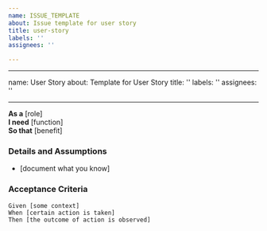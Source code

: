 ```yaml
---
name: ISSUE_TEMPLATE
about: Issue template for user story
title: user-story
labels: ''
assignees: ''

---
```


---
name: User Story
about: Template for User Story
title: ''
labels: ''
assignees: ''

---

**As a** [role]  
**I need** [function]  
**So that** [benefit]  
   
### Details and Assumptions
* [document what you know]
   
### Acceptance Criteria  
   
```gherkin
Given [some context]
When [certain action is taken]
Then [the outcome of action is observed]
```

